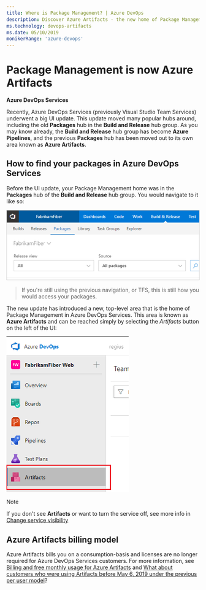 ```yaml
---
title: Where is Package Management? | Azure DevOps
description: Discover Azure Artifacts - the new home of Package Management in Azure DevOps.
ms.technology: devops-artifacts
ms.date: 05/10/2019
monikerRange: 'azure-devops'
---
```


# Package Management is now Azure Artifacts

**Azure DevOps Services**

Recently, Azure DevOps Services (previously Visual Studio Team Services) underwent a big UI update. This update moved many popular hubs around, including the old **Packages** hub in the **Build and Release** hub group. As you may know already, the **Build and Release** hub group has become **Azure Pipelines**, and the previous **Packages** hub has been moved out to its own area known as **Azure Artifacts**.

## How to find your packages in Azure DevOps Services

Before the UI update, your Package Management home was in the **Packages** hub of the **Build and Release** hub group. You would navigate to it like so:

![Go to Azure Artifacts in the Packages hub of the Build and Release hub group.](media/goto-feed-hub.png)

> If you're still using the previous navigation, or TFS, this is still how you would access your packages. 

The new update has introduced a new, top-level area that is the home of Package Management in Azure DevOps Services. This area is known as **Azure Artifacts** and can be reached simply by selecting the _Artifacts_ button on the left of the UI:

![Go to Azure Artifacts by selecting the Artifacts button on the left of the UI.](media/goto-feed-hub-azure-devops-newnav.png)

> [!NOTE]
> If you don't see **Artifacts** or want to turn the service off, see more info in [Change service visibility](../organizations/settings/set-services.md)

## Azure Artifacts billing model

Azure Artifacts bills you on a consumption-basis and licenses are no longer required for Azure DevOps Services customers. For more information, see [Billing and free monthly usage for Azure Artifacts](start-using-azure-artifacts.md#billing-and-free-monthly-usage) and [What about customers who were using Artifacts before May 6, 2019 under the previous per user model](start-using-azure-artifacts.md#q-what-about-customers-who-were-using-artifacts-before-may-6-2019-under-the-previous-per-user-model)?
